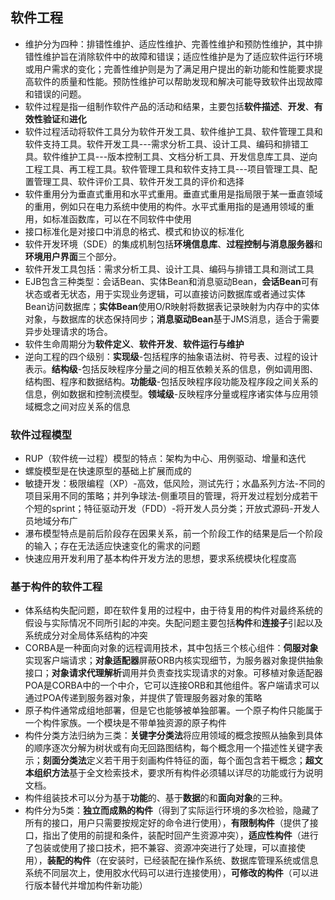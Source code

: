 ## 软件工程

- 维护分为四种：排错性维护、适应性维护、完善性维护和预防性维护，其中排错性维护旨在消除软件中的故障和错误；适应性维护是为了适应软件运行环境或用户需求的变化；完善性维护则是为了满足用户提出的新功能和性能要求提高软件的质量和性能。预防性维护可以帮助发现和解决可能导致软件出现故障和错误的问题。
- 软件过程是指一组制作软件产品的活动和结果，主要包括**软件描述**、**开发**、**有效性验证**和**进化**
- 软件过程活动将软件工具分为软件开发工具、软件维护工具、软件管理工具和软件支持工具。软件开发工具---需求分析工具、设计工具、编码和排错工具。软件维护工具---版本控制工具、文档分析工具、开发信息库工具、逆向工程工具、再工程工具。软件管理工具和软件支持工具---项目管理工具、配置管理工具、软件评价工具、软件开发工具的评价和选择
- 软件重用分为垂直式重用和水平式重用。垂直式重用是指局限于某一垂直领域的重用，例如只在电力系统中使用的构件。水平式重用指的是通用领域的重用，如标准函数库，可以在不同软件中使用
- 接口标准化是对接口中消息的格式、模式和协议的标准化
- 软件开发环境（SDE）的集成机制包括**环境信息库**、**过程控制与消息服务器**和**环境用户界面**三个部分。
- 软件开发工具包括：需求分析工具、设计工具、编码与排错工具和测试工具
- EJB包含三种类型：会话Bean、实体Bean和消息驱动Bean，**会话Bean**可有状态或者无状态，用于实现业务逻辑，可以直接访问数据库或者通过实体Bean访问数据库；**实体Bean**使用O/R映射将数据表记录映射为内存中的实体对象，与数据库的状态保持同步；**消息驱动Bean**基于JMS消息，适合于需要异步处理请求的场合。
- 软件生命周期分为**软件定义**、**软件开发**、**软件运行与维护**
- 逆向工程的四个级别：**实现级**-包括程序的抽象语法树、符号表、过程的设计表示。**结构级**-包括反映程序分量之间的相互依赖关系的信息，例如调用图、结构图、程序和数据结构。**功能级**-包括反映程序段功能及程序段之间关系的信息，例如数据和控制流模型。**领域级**-反映程序分量或程序诸实体与应用领域概念之间对应关系的信息

### 软件过程模型

- RUP（软件统一过程）模型的特点：架构为中心、用例驱动、增量和迭代
- 螺旋模型是在快速原型的基础上扩展而成的
- 敏捷开发：极限编程（XP）-高效，低风险，测试先行；水晶系列方法-不同的项目采用不同的策略；并列争球法-侧重项目的管理，将开发过程划分成若干个短的sprint；特征驱动开发（FDD）-将开发人员分类；开放式源码-开发人员地域分布广
- 瀑布模型特点是前后阶段存在因果关系，前一个阶段工作的结果是后一个阶段的输入；存在无法适应快速变化的需求的问题
- 快速应用开发利用了基本构件开发方法的思想，要求系统模块化程度高

### 基于构件的软件工程

- 体系结构失配问题，即在软件复用的过程中，由于待复用的构件对最终系统的假设与实际情况不同所引起的冲突。失配问题主要包括**构件**和**连接子**引起以及系统成分对全局体系结构的冲突 
- CORBA是一种面向对象的远程调用技术，其中包括三个核心组件：**伺服对象**实现客户端请求；**对象适配器**屏蔽ORB内核实现细节，为服务器对象提供抽象接口；**对象请求代理解析**调用并负责查找实现请求的对象。可移植对象适配器POA是CORBA中的一个中介，它可以连接ORB和其他组件。客户端请求可以通过POA传递到服务器对象，并提供了管理服务器对象的策略
- 原子构件通常成组地部署，但是它也能够被单独部署。一个原子构件只能属于一个构件家族。一个模块是不带单独资源的原子构件
- 构件分类方法归纳为三类：**关键字分类法**将应用领域的概念按照从抽象到具体的顺序逐次分解为树状或有向无回路图结构，每个概念用一个描述性关键字表示；**刻面分类法**定义若干用于刻画构件特征的面，每个面包含若干概念；**超文本组织方法**基于全文检索技术，要求所有构件必须辅以详尽的功能或行为说明文档。
- 构件组装技术可以分为基于**功能**的、基于**数据**的和**面向对象**的三种。
- 构件分为5类：**独立而成熟的构件**（得到了实际运行环境的多次检验，隐藏了所有的接口，用户只需要按规定好的命令进行使用），**有限制构件**（提供了接口，指出了使用的前提和条件，装配时回产生资源冲突），**适应性构件**（进行了包装或使用了接口技术，把不兼容、资源冲突进行了处理，可以直接使用），**装配的构件**（在安装时，已经装配在操作系统、数据库管理系统或信息系统不同层次上，使用胶水代码可以进行连接使用），**可修改的构件**（可以进行版本替代并增加构件新功能）





